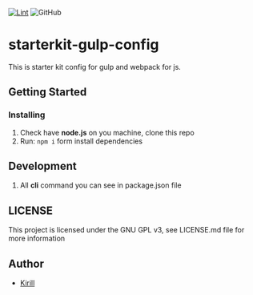 [![Lint](https://img.shields.io/endpoint.svg?url=https%3A%2F%2Factions-badge.atrox.dev%2FsteelWinds%2Fstarterkit-gulp-config%2Fbadge%3Fref%3Dmain&style=popout-square)](https://actions-badge.atrox.dev/steelWinds/starterkit-gulp-config/goto?ref=main) ![GitHub](https://img.shields.io/github/license/steelWinds/starterkit-gulp-config?color=green&style=popout-square)

# starterkit-gulp-config

This is starter kit config for gulp and webpack for js.
  
## Getting Started 

### Installing 

1. Check have **node.js** on you machine, clone this repo
2. Run: ```npm i``` form install dependencies 

## Development 

1. All **cli** command you can see in package.json file

## LICENSE 

This project is licensed under the GNU GPL v3, see LICENSE.md file for more information

## Author 

- [Kirill](https://github.com/steelWinds)

